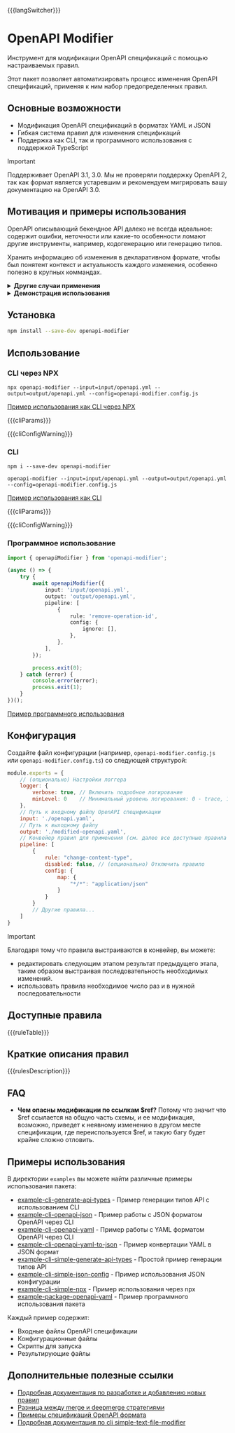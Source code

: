 {{{langSwitcher}}}

# OpenAPI Modifier

Инструмент для модификации OpenAPI спецификаций с помощью настраиваемых правил. 

Этот пакет позволяет автоматизировать процесс изменения OpenAPI спецификаций, применяя к ним набор предопределенных правил.

## Основные возможности

- Модификация OpenAPI спецификаций в форматах YAML и JSON
- Гибкая система правил для изменения спецификаций
- Поддержка как CLI, так и программного использования c поддержкой TypeScript

> [!IMPORTANT]  
> Поддерживает OpenAPI 3.1, 3.0. Мы не проверяли поддержку OpenAPI 2, так как формат является устаревшим и рекомендуем мигрировать вашу документацию на OpenAPI 3.0.

## Мотивация и примеры использования

OpenAPI описывающий бекендное API далеко не всегда идеальное: содержит ошибки, неточности или какие-то особенности ломают другие инструменты, например, кодогенерацию или генерацию типов.

Хранить информацию об изменения в декларативном формате, чтобы был понятент контекст и актуальность каждого изменения, особенно полезно в крупных коммандах.

<details>
  <summary><b>Другие случаи применения</b></summary>

### Другие случаи применения:

- Бекендер просит проверить используется ли поле в какой-то сущности;
- Бекендер просит проверить используется ли параметр в какой-то ручке; 
- Бекендер создает задачу перестать пользоваться endpoint'ом;
- Бекендер написал новое API в разработке, но его нет в документации;
- Бекендер просит больше не использовать какой-то параметр в endpoint'е;
- Не валидное OpenAPI (например, использовали не существующий тип int);
- Нужно оставить знания по модификации (коллеге важно знать почему какое-то поле заблокировано);
- Нужно наблюдать за изменениями API и вовремя корректировать конфиг (убрали использование ручки);
- Убирать deprecated поля из openapi (чтобы вовремя замечать возможности api которые будут удалены);

</details>

<details>
  <summary><b>Демонстрация использования</b></summary>

<a name="custom_anchor_demo"></a>

### Демонстрация использования

Например имеем [входной файл спецификации/документации api](./examples/example-cli-generate-api-types/input/openapi.yaml) от бекенд разработчиков. Например, [скачен через curl cli из github](./examples/example-cli-generate-api-types/package.json#L11).

Пишем [файл конфигурации](./examples/example-cli-generate-api-types/openapi-modifier.config.ts), описывающий все что нужно поменять в исходной спецификации/документации с пояснительными комментариями:

```ts
const config: ConfigT = {
    pipeline: [
        // JIRA-10207 - new feature API for epic JIRA-232
        {
            rule: 'merge-openapi-spec',
            config: {
                path: 'input/feature-openapi-JIRA-232.yaml',
            },
        },

        // ...

        // JIRA-10212 - wrong docs, waiting JIRABACKEND-8752
        {
            rule: 'patch-schemas',
            config: [
                {
                    descriptor: {
                        type: 'component-schema',
                        componentName: 'Pet',
                    },
                    patchMethod: 'merge',
                    schemaDiff: {
                        properties: {
                            id: {
                                type: 'string',
                                format: 'uuid',
                            },
                        },
                    },
                },
            ],
        },

        // ...

        // JIRA-11236 - removed deprecated endpoint, waiting JIRABACKEND-3641
        {
            rule: 'filter-endpoints',
            config: {
                disabled: [
                    {
                        path: '/v1/pets/{petId}',
                        method: 'delete',
                    },
                ],
            },
        },

        // ...
}
```

Далее [при помощи этого файла конфигурации и cli openapi-modifier](./examples/example-cli-generate-api-types/package.json#L7), изменяем исходный файл спецификации/документации и получается [модифицированная спецификация/документация](./examples/example-cli-generate-api-types/output/openapi.yaml).

Далее при помощи, к примеру cli [dtsgenerator](https://github.com/horiuchi/dtsgenerator), генерируем из модифицированной спецификации/документаци [файл типизации для api](./examples/example-cli-generate-api-types/output/generated-api-types.d.ts), которую уже используем в коде проекта.

[Полный код примера](./examples/example-cli-generate-api-types)

</details>

## Установка

```bash
npm install --save-dev openapi-modifier
```

## Использование

<a name="custom_anchor_cli_npx_usage"></a>

### CLI через NPX

```shell
npx openapi-modifier --input=input/openapi.yml --output=output/openapi.yml --config=openapi-modifier.config.js
```

[Пример использования как CLI через NPX](./examples/example-cli-simple-npx/package.json#L6)

{{{cliParams}}}

{{{cliConfigWarning}}}

<a name="custom_anchor_cli_usage"></a>

### CLI

```shell
npm i --save-dev openapi-modifier

openapi-modifier --input=input/openapi.yml --output=output/openapi.yml --config=openapi-modifier.config.js
```

[Пример использования как CLI](./examples/example-cli-openapi-yaml/package.json#L7)

{{{cliParams}}}

{{{cliConfigWarning}}}

<a name="custom_anchor_package_usage"></a>

### Программное использование

```typescript
import { openapiModifier } from 'openapi-modifier';

(async () => {
    try {
        await openapiModifier({
            input: 'input/openapi.yml',
            output: 'output/openapi.yml',
            pipeline: [
                {
                    rule: 'remove-operation-id',
                    config: {
                        ignore: [],
                    },
                },
            ],
        });

        process.exit(0);
    } catch (error) {
        console.error(error);
        process.exit(1);
    }
})();
```

[Пример программного использования](./examples/example-package-openapi-yaml/generate.ts)

<a name="custom_anchor_config_parameters"></a>

## Конфигурация

Создайте файл конфигурации (например, `openapi-modifier.config.js` или `openapi-modifier.config.ts`) со следующей структурой:

```javascript
module.exports = {
    // (опционально) Настройки логгера
    logger: {
        verbose: true, // Включить подробное логирование
        minLevel: 0    // Минимальный уровень логирования: 0 - trace, 1 - debug, 2 - info, 3 - warn, 4 - error
    },
    // Путь к входному файлу OpenAPI спецификации
    input: './openapi.yaml',
    // Путь к выходному файлу
    output: './modified-openapi.yaml',
    // Конвейер правил для применения (см. далее все доступные правила с примерами конфигураций)
    pipeline: [
        {
            rule: "change-content-type",
            disabled: false, // (опционально) Отключить правило
            config: {
                map: {
                    "*/*": "application/json"
                }
            }
        }
        // Другие правила...
    ]
}
```

> [!IMPORTANT]  
> Благодаря тому что правила выстраиваются в конвейер, вы можете:
> - редактировать следующим этапом результат предыдущего этапа, таким образом выстраивая последовательность необходимых изменений.
> - использовать правила необходимое число раз и в нужной последовательности

<a name="custom_anchor_rule_table"></a>

## Доступные правила

{{{ruleTable}}}

<a name="custom_anchor_rules_description"></a>

## Краткие описания правил

{{{rulesDescription}}}

## FAQ

- **Чем опасны модификации по ссылкам $ref?** Потому что значит что $ref ссылается на общую часть схемы, и ее модификация, возможно, приведет к неявному изменению в другом месте спецификации, где переиспользуется $ref, и такую багу будет крайне сложно отловить.

## Примеры использования

В директории `examples` вы можете найти различные примеры использования пакета:

- [example-cli-generate-api-types](./examples/example-cli-generate-api-types) - Пример генерации типов API с использованием CLI
- [example-cli-openapi-json](./examples/example-cli-openapi-json) - Пример работы с JSON форматом OpenAPI через CLI
- [example-cli-openapi-yaml](./examples/example-cli-openapi-yaml) - Пример работы с YAML форматом OpenAPI через CLI
- [example-cli-openapi-yaml-to-json](./examples/example-cli-openapi-yaml-to-json) - Пример конвертации YAML в JSON формат
- [example-cli-simple-generate-api-types](./examples/example-cli-simple-generate-api-types) - Простой пример генерации типов API
- [example-cli-simple-json-config](./examples/example-cli-simple-json-config) - Пример использования JSON конфигурации
- [example-cli-simple-npx](./examples/example-cli-simple-npx) - Пример использования через npx
- [example-package-openapi-yaml](./examples/example-package-openapi-yaml) - Пример программного использования пакета

Каждый пример содержит:
- Входные файлы OpenAPI спецификации
- Конфигурационные файлы
- Скрипты для запуска
- Результирующие файлы

## Дополнительные полезные ссылки

- [Подробная документация по разработке и добавлению новых правил](./docs/debug.md)
- [Разница между merge и deepmerge стратегиями](./docs/merge-strategy.md)
- [Примеры спецификаций OpenAPI формата](./docs/schema-diff.md)
- [Подробная документация по cli simple-text-file-modifier](./docs/simple-text-file-modifier.md)
